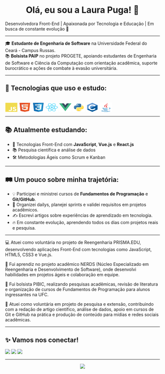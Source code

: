 <h1 align="center">Olá, eu sou a Laura Puga! 👋</h1>

Desenvolvedora Front-End | Apaixonada por Tecnologia e Educação | Em busca de constante evolução 🚀

---

🎓 **Estudante de Engenharia de Software** na Universidade Federal do Ceará - Campus Russas.  
📚 **Bolsista PAIP** no projeto PROGETE, apoiando estudantes de Engenharia de Software e Ciência da Computação com orientação acadêmica, suporte burocrático e ações de combate à evasão universitária.

---

## 🚀 Tecnologias que uso e estudo:

<div style="display: inline_block"><br>
  <img align="center" alt="Laura-Js" height="30" width="40" src="https://raw.githubusercontent.com/devicons/devicon/master/icons/javascript/javascript-plain.svg">
  <img align="center" alt="Laura-HTML" height="30" width="40" src="https://raw.githubusercontent.com/devicons/devicon/master/icons/html5/html5-original.svg">
  <img align="center" alt="Laura-CSS" height="30" width="40" src="https://raw.githubusercontent.com/devicons/devicon/master/icons/css3/css3-original.svg">
  <img align="center" alt="Laura-React" height="30" width="40" src="https://raw.githubusercontent.com/devicons/devicon/master/icons/react/react-original.svg">
  <img align="center" alt="Laura-Vue" height="30" width="40" src="https://raw.githubusercontent.com/devicons/devicon/master/icons/vuejs/vuejs-original.svg">
  <img align="center" alt="Laura-Python" height="30" width="40" src="https://raw.githubusercontent.com/devicons/devicon/master/icons/python/python-original.svg">
  <img align="center" alt="Laura-C" height="30" width="40" src="https://raw.githubusercontent.com/devicons/devicon/master/icons/c/c-original.svg">
  <img align="center" alt="Laura-Java" height="30" width="40" src="https://raw.githubusercontent.com/devicons/devicon/master/icons/java/java-original.svg">
</div>

---

## 📚 Atualmente estudando:

- 🎯 Tecnologias Front-End com **JavaScript**, **Vue.js** e **React.js**
- 📚 Pesquisa científica e análise de dados
- 🛠️ Metodologias Ágeis como Scrum e Kanban

---

## 🛤️ Um pouco sobre minha trajetória:

- 💡 Participei e ministrei cursos de **Fundamentos de Programação** e **Git/GitHub**.
- 🧩 Organizei dailys, planejei sprints e validei requisitos em projetos acadêmicos.
- ✍️ Escrevi artigos sobre experiências de aprendizado em tecnologia.
- 🔥 Em constante evolução, aprendendo todos os dias com projetos reais e pesquisa.

---

💻 Atuei como voluntária no projeto de Reengenharia PRISMA.EDU, desenvolvendo aplicações Front-End com tecnologias como JavaScript, HTML5, CSS3 e Vue.js.

🌟 Fui aprendiz no projeto acadêmico NERDS (Núcleo Especializado em Reengenharia e Desenvolvimento de Software), onde desenvolvi habilidades em projetos ágeis e colaboração em equipe.

🧪 Fui bolsista PIBIC, realizando pesquisas acadêmicas, revisão de literatura e organização de cursos de Fundamentos de Programação para alunos ingressantes na UFC.

📝 Atuei como voluntária em projeto de pesquisa e extensão, contribuindo com a redação de artigo científico, análise de dados, apoio em cursos de Git e GitHub na prática e produção de conteúdo para mídias e redes sociais acadêmicas.

---

## ✨ Vamos nos conectar!

<div> 
  <a href="https://www.linkedin.com/in/laurapuga-software-engineering" target="_blank"><img src="https://img.shields.io/badge/-LinkedIn-%230077B5?style=for-the-badge&logo=linkedin&logoColor=white" target="_blank"></a> 
  <a href="mailto:laurademirandapuga@gmail.com"><img src="https://img.shields.io/badge/-Gmail-red?style=for-the-badge&logo=gmail&logoColor=white" target="_blank"></a>
  <a href="mailto:laurapuga@alu.ufc.br" target="_blank">
    <img src="https://img.shields.io/badge/-Email%20Alternativo-blue?style=for-the-badge&logo=gmail&logoColor=white">
  </a>
</div>

---

<p align="center">
  <img src="https://capsule-render.vercel.app/api?type=waving&color=800080&height=150&section=footer"/>
</p>
